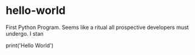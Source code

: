 # hello-world
First Python Program. Seems like a ritual all prospective developers must undergo. I stan

print('Hello World')
